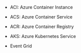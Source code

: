- ACI: Azure Container Instance
- ACS: Azure Container Service
- ACR: Azure Container Registry
- AKS: Azure Kubernetes Service

- Event Grid
